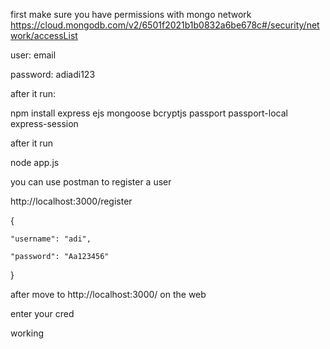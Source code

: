 first make sure you have permissions with mongo network
https://cloud.mongodb.com/v2/6501f2021b1b0832a6be678c#/security/network/accessList


user: email

password: adiadi123


after it run: 


npm install express ejs mongoose bcryptjs passport passport-local express-session


after it run 


node app.js


you can use postman to register a user


http://localhost:3000/register


{

    "username": "adi",

    "password": "Aa123456"

}

after move to http://localhost:3000/ on the web


enter your cred


working
